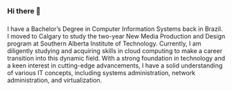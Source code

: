 ### Hi there 👋

<!--
**patyfc/patyfc** is a ✨ _special_ ✨ repository because its `README.md` (this file) appears on your GitHub profile.

Here are some ideas to get you started:

- 🔭 I’m currently working on ...
- 🌱 I’m currently learning ...
- 👯 I’m looking to collaborate on ...
- 🤔 I’m looking for help with ...
- 💬 Ask me about ...
- 📫 How to reach me: ...
- 😄 Pronouns: ...
- ⚡ Fun fact: ...
-->

###
I have a Bachelor’s Degree in Computer Information Systems back in Brazil. I moved to Calgary to study the two-year New Media Production and Design program at Southern Alberta Institute of Technology.
Currently, I am diligently studying and acquiring skills in cloud computing to make a career transition into this dynamic field. With a strong foundation in technology and a keen interest in cutting-edge advancements, I have a solid understanding of various IT concepts, including systems administration, network administration, and virtualization.
